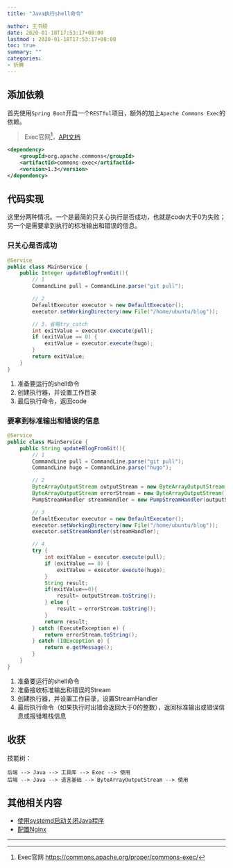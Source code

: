 ```yaml
---
title: "Java执行shell命令"

author: 王书硕
date: 2020-01-18T17:53:17+08:00
lastmod : 2020-01-18T17:53:17+08:00
toc: true
summary: ""
categories:
- 折腾
---
```


## 添加依赖

首先使用`Spring Boot`开启一个`RESTful`项目，额外的加上`Apache Commons Exec`的依赖。

> Exec官网[^1]，[API文档](https://commons.apache.org/proper/commons-exec/apidocs/index.html)

```xml
<dependency>
    <groupId>org.apache.commons</groupId>
    <artifactId>commons-exec</artifactId>
    <version>1.3</version>
</dependency>
```

## 代码实现

这里分两种情况。一个是最简的只关心执行是否成功，也就是code大于0为失败；另一个是需要拿到执行的标准输出和错误的信息。

### 只关心是否成功

```java
@Service
public class MainService {
    public Integer updateBlogFromGit(){
        // 1
        CommandLine pull = CommandLine.parse("git pull");

        // 2
        DefaultExecutor executor = new DefaultExecutor();
        executor.setWorkingDirectory(new File("/home/ubuntu/blog"));

        // 3，省略try_catch
        int exitValue = executor.execute(pull);
        if (exitValue == 0) {
            exitValue = executor.execute(hugo);
        }
        return exitValue;
    }
}
```

1. 准备要运行的shell命令
1. 创建执行器，并设置工作目录
1. 最后执行命令，返回code

### 要拿到标准输出和错误的信息

```java
@Service
public class MainService {
    public String updateBlogFromGit(){
        // 1
        CommandLine pull = CommandLine.parse("git pull");
        CommandLine hugo = CommandLine.parse("hugo");

        // 2
        ByteArrayOutputStream outputStream = new ByteArrayOutputStream();
        ByteArrayOutputStream errorStream = new ByteArrayOutputStream();
        PumpStreamHandler streamHandler = new PumpStreamHandler(outputStream, errorStream);

        // 3
        DefaultExecutor executor = new DefaultExecutor();
        executor.setWorkingDirectory(new File("/home/ubuntu/blog"));
        executor.setStreamHandler(streamHandler);

        // 4
        try {
            int exitValue = executor.execute(pull);
            if (exitValue == 0) {
                exitValue = executor.execute(hugo);
            }
            String result;
            if(exitValue==0){
                result= outputStream.toString();
            } else {
                result = errorStream.toString();
            }
            return result;
        } catch (ExecuteException e) {
            return errorStream.toString();
        } catch (IOException e) {
            return e.getMessage();
        }
    }
}
```

1. 准备要运行的shell命令
1. 准备接收标准输出和错误的Stream
1. 创建执行器，并设置工作目录，设置StreamHandler
1. 最后执行命令（如果执行时出错会返回大于0的整数），返回标准输出或错误信息或报错堆栈信息

## 收获

技能树：
```
后端 --> Java --> 工具库 --> Exec --> 使用
后端 --> Java --> 语言基础 --> ByteArrayOutputStream --> 使用
```

## 其他相关内容

- [使用systemd启动关闭Java程序](https://wowfriday.cn/posts/linux-base/#%E4%BD%BF%E7%94%A8systemd%E5%90%AF%E5%8A%A8%E5%85%B3%E9%97%ADjava%E7%A8%8B%E5%BA%8F)
- [配置Nginx](https://wowfriday.cn/nginx.html#%E5%8F%8D%E5%90%91%E4%BB%A3%E7%90%86%E9%85%8D%E7%BD%AE)

---

[^1]: Exec官网 <https://commons.apache.org/proper/commons-exec/>